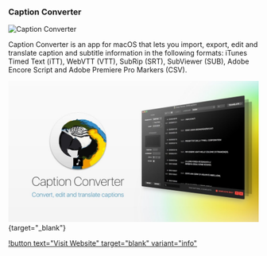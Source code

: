 ### Caption Converter

![Caption Converter](https://fxfactory.com/help/captionconverter/images/window_import.jpg)

Caption Converter is an app for macOS that lets you import, export, edit and translate caption and subtitle information in the following formats: iTunes Timed Text (iTT), WebVTT (VTT), SubRip (SRT), SubViewer (SUB), Adobe Encore Script and Adobe Premiere Pro Markers (CSV).

[![](/static/caption-converter.jpg)](https://www.youtube.com/watch?v=2VOY70LfA-4){target="_blank"}

[!button text="Visit Website" target="blank" variant="info"](https://fxfactory.com/info/captionconverter/)
